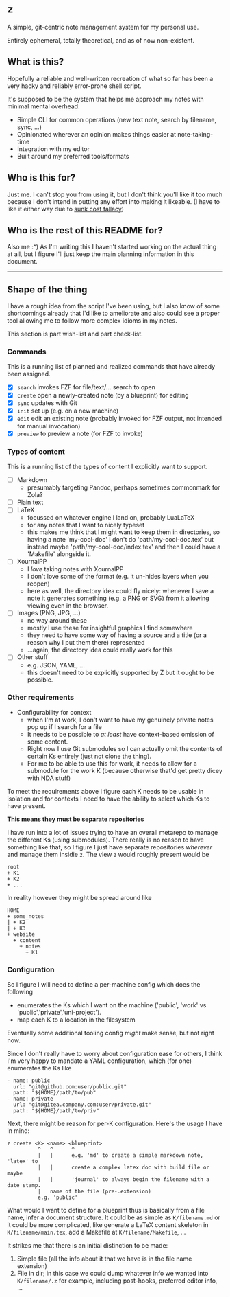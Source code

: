 # `z`

A simple, git-centric note management system for my personal use.

Entirely ephemeral, totally theoretical, and as of now non-existent.

## What is this?

Hopefully a reliable and well-written recreation of what so far has been a very
hacky and reliably error-prone shell script.

It's supposed to be the system that helps me approach my notes with minimal
mental overhead:

- Simple CLI for common operations (new text note, search by filename, sync, ...)
- Opinionated wherever an opinion makes things easier at note-taking-time
- Integration with my editor
- Built around my preferred tools/formats

## Who is this for?

Just me.
I can't stop you from using it, but I don't think you'll like it too much
because I don't intend in putting any effort into making it likeable.
(I have to like it either way due to [sunk cost fallacy])

[sunk cost fallacy]: <https://en.wikipedia.org/wiki/Sunk_cost#Fallacy_effect>

## Who is the rest of this README for?

Also me :^)
As I'm writing this I haven't started working on the actual thing at all, but I
figure I'll just keep the main planning information in this document.

---

## Shape of the thing

I have a rough idea from the script I've been using, but I also know of some
shortcomings already that I'd like to ameliorate and also could see a proper
tool allowing me to follow more complex idioms in my notes.

This section is part wish-list and part check-list.

### Commands

This is a running list of planned and realized commands that have already been
assigned.

- [x] `search` invokes FZF for file/text/... search to open
- [x] `create` open a newly-created note (by a blueprint) for editing
- [x] `sync` updates with Git
- [x] `init` set up (e.g. on a new machine)
- [x] `edit` edit an existing note (probably invoked for FZF output, not
      intended for manual invocation)
- [x] `preview` to preview a note (for FZF to invoke)

### Types of content

This is a running list of the types of content I explicitly want to support.

- [ ] Markdown 
  - presumably targeting Pandoc, perhaps sometimes commonmark for Zola?
- [ ] Plain text
- [ ] LaTeX
  - focussed on whatever engine I land on, probably LuaLaTeX
  - for any notes that I want to nicely typeset
  - this makes me think that I might want to keep them in directories,
    so having a note 'my-cool-doc' I don't do 'path/my-cool-doc.tex' but
    instead maybe 'path/my-cool-doc/index.tex' and then I could have a
    'Makefile' alongside it.
- [ ] XournalPP
  - I _love_ taking notes with XournalPP
  - I don't love some of the format (e.g. it un-hides layers when you reopen)
  - here as well, the directory idea could fly nicely:
    whenever I save a note it generates something (e.g. a PNG or SVG) from it
    allowing viewing even in the browser.
- [ ] Images (PNG, JPG, ...)
  - no way around these
  - mostly I use these for insightful graphics I find somewhere
  - they need to have some way of having a source and a title (or a reason why
    I put them there) represented
  - ...again, the directory idea could really work for this
- [ ] Other stuff
  - e.g. JSON, YAML, ...
  - this doesn't need to be explicitly supported by Z but it ought to be
    possible.

### Other requirements

- Configurability for context
  - when I'm at work, I don't want to have my genuinely private notes pop up if
    I search for a file
  - It needs to be possible to _at least_ have context-based omission of
    some content.
  - Right now I use Git submodules so I can actually omit the contents of
    certain Ks entirely (just not clone the thing).
  - For me to be able to use this for work, it needs to allow for a submodule
    for the work K (because otherwise that'd get pretty dicey with NDA stuff)

To meet the requirements above I figure each K needs to be usable in isolation
and for contexts I need to have the ability to select which Ks to have present.

__This means they must be separate repositories__

I have run into a lot of issues trying to have an overall metarepo to manage the
different Ks (using submodules).
There really is no reason to have something like that, so I figure I just have
separate repositories _wherever_ and manage them insidie `z`.
The view `z` would roughly present would be

    root
    + K1
    + K2
    + ...

In reality however they might be spread around like

    HOME
    + some_notes
    | + K2
    | + K3
    + website
      + content
        + notes
          + K1

### Configuration

So I figure I will need to define a per-machine config which does the following

- enumerates the Ks which I want on the machine ('public', 'work' vs
  'public','private','uni-project').
- map each K to a location in the filesystem

Eventually some additional tooling config _might_ make sense, but not right
now.

Since I don't really have to worry about configuration ease for others, I think
I'm very happy to mandate a YAML configuration, which (for one) enumerates the
Ks like

    - name: public
      url: "git@github.com:user/public.git"
      path: "${HOME}/path/to/pub"
    - name: private
      url: "git@gitea.company.com:user/private.git"
      path: "${HOME}/path/to/priv"

Next, there might be reason for per-K configuration.
Here's the usage I have in mind:

    z create <K> <name> <blueprint>
              ^   ^      ^
              |   |      e.g. 'md' to create a simple markdown note, 'latex' to
              |   |      create a complex latex doc with build file or maybe
              |   |      'journal' to always begin the filename with a date stamp.
              |   name of the file (pre-.extension)
              e.g. 'public'

What would I want to define for a blueprint thus is basically from a file name,
infer a document structure. It could be as simple as `K/filename.md` or it could
be more complicated, like generate a LaTeX content skeleton in
`K/filename/main.tex`, add a Makefile at `K/filename/Makefile`, ...

It strikes me that there is an initial distinction to be made:

 1. Simple file (all the info about it that we have is in the file name
    extension)
 2. File in dir; in this case we could dump whatever info we wanted into
    `K/filename/.z` for example, including post-hooks, preferred editor info, ...

